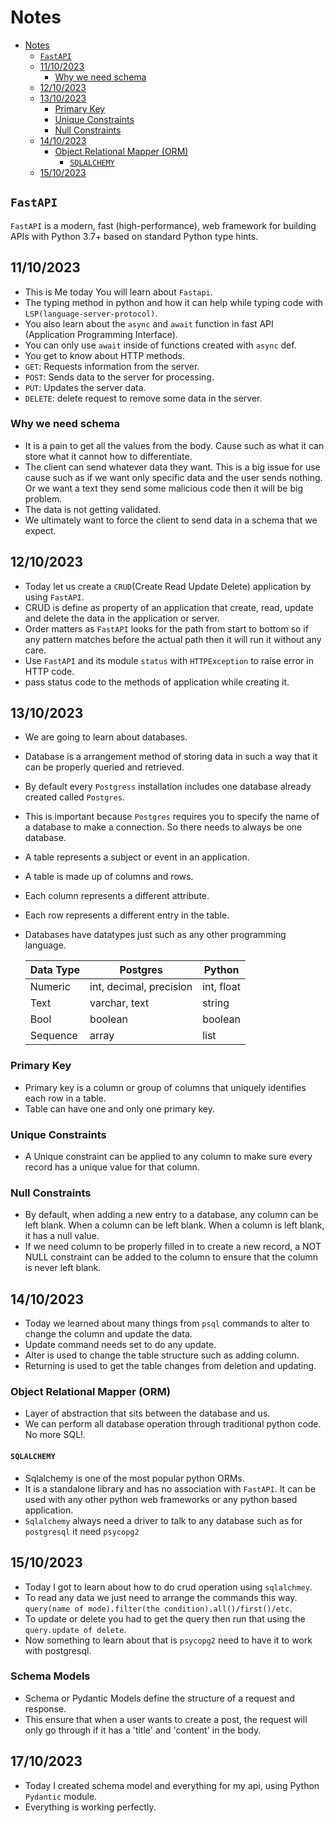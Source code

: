# Notes

<!--toc:start-->

- [Notes](#notes)
  - [`FastAPI`](#fastapi)
  - [11/10/2023](#11102023)
    - [Why we need schema](#why-we-need-schema)
  - [12/10/2023](#12102023)
  - [13/10/2023](#13102023)
    - [Primary Key](#primary-key)
    - [Unique Constraints](#unique-constraints)
    - [Null Constraints](#null-constraints)
  - [14/10/2023](#14102023)
    - [Object Relational Mapper (ORM)](#object-relational-mapper-orm)
      - [`SQLALCHEMY`](#sqlalchemy)
  - [15/10/2023](#15102023)
  <!--toc:end-->

## `FastAPI`

`FastAPI` is a modern, fast (high-performance), web framework for building APIs with Python 3.7+ based on standard Python type hints.

## 11/10/2023

- This is Me today You will learn about `Fastapi`.
- The typing method in python and how it can help while typing code with `LSP(language-server-protocol)`.
- You also learn about the `async` and `await` function in fast API (Application Programming Interface).
- You can only use `await` inside of functions created with `async` def.
- You get to know about HTTP methods.
- `GET`: Requests information from the server.
- `POST`: Sends data to the server for processing.
- `PUT`: Updates the server data.
- `DELETE`: delete request to remove some data in the server.

### Why we need schema

- It is a pain to get all the values from the body. Cause such as what it can store what it cannot how to differentiate.
- The client can send whatever data they want. This is a big issue for use cause such as if we want only specific data and the user sends nothing. Or we want a text they send some malicious code then it will be big problem.
- The data is not getting validated.
- We ultimately want to force the client to send data in a schema that we expect.

## 12/10/2023

- Today let us create a `CRUD`(Create Read Update Delete) application by using `FastAPI`.
- CRUD is define as property of an application that create, read, update and delete the data in the application or server.
- Order matters as `FastAPI` looks for the path from start to bottom so if any pattern matches before the actual path then it will run it without any care.
- Use `FastAPI` and its module `status` with `HTTPException` to raise error in HTTP code.
- pass status code to the methods of application while creating it.

## 13/10/2023

- We are going to learn about databases.
- Database is a arrangement method of storing data in such a way that it can be properly queried and retrieved.
- By default every `Postgress` installation includes one database already created called `Postgres`.
- This is important because `Postgres` requires you to specify the name of a database to make a connection. So there needs to always be one database.
- A table represents a subject or event in an application.
- A table is made up of columns and rows.
- Each column represents a different attribute.
- Each row represents a different entry in the table.
- Databases have datatypes just such as any other programming language.

  | Data Type | Postgres                | Python     |
  | --------- | ----------------------- | ---------- |
  | Numeric   | int, decimal, precision | int, float |
  | Text      | varchar, text           | string     |
  | Bool      | boolean                 | boolean    |
  | Sequence  | array                   | list       |

### Primary Key

- Primary key is a column or group of columns that uniquely identifies each row in a table.
- Table can have one and only one primary key.

### Unique Constraints

- A Unique constraint can be applied to any column to make sure every record has a unique value for that column.

### Null Constraints

- By default, when adding a new entry to a database, any column can be left blank. When a column can be left blank. When a column is left blank, it has a null value.
- If we need column to be properly filled in to create a new record, a NOT NULL constraint can be added to the column to ensure that the column is never left blank.

## 14/10/2023

- Today we learned about many things from `psql` commands to alter to change the column and update the data.
- Update command needs set to do any update.
- Alter is used to change the table structure such as adding column.
- Returning is used to get the table changes from deletion and updating.

### Object Relational Mapper (ORM)

- Layer of abstraction that sits between the database and us.
- We can perform all database operation through traditional python code. No more SQL!.

#### `SQLALCHEMY`

- Sqlalchemy is one of the most popular python ORMs.
- It is a standalone library and has no association with `FastAPI`. It can be used with any other python web frameworks or any python based application.
- `Sqlalchemy` always need a driver to talk to any database such as for `postgresql` it need `psycopg2`

## 15/10/2023

- Today I got to learn about how to do crud operation using `sqlalchmey`.
- To read any data we just need to arrange the commands this way. `query(name of mode).filter(the condition).all()/first()/etc`.
- To update or delete you had to get the query then run that using the `query.update of delete`.
- Now something to learn about that is `psycopg2` need to have it to work with postgresql.

### Schema Models

- Schema or Pydantic Models define the structure of a request and response.
- This ensure that when a user wants to create a post, the request will only go through if it has a 'title' and 'content' in the body.

## 17/10/2023

- Today I created schema model and everything for my api, using Python `Pydantic` module.
- Everything is working perfectly.

